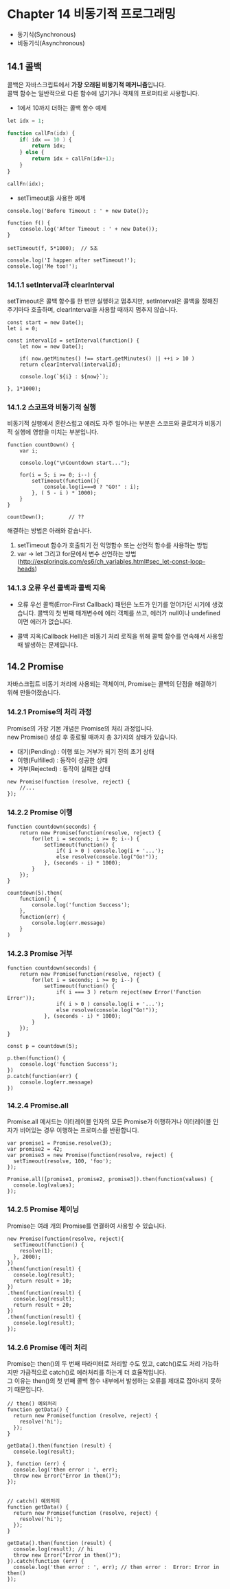 # Chapter 14 비동기적 프로그래밍

- 동기식(Synchronous)
- 비동기식(Asynchronous)

## 14.1 콜백

콜백은 자바스크립트에서 **가장 오래된 비동기적 메커니즘**입니다.<br>
콜백 함수는 일반적으로 다른 함수에 넘기거나 객체의 프로퍼티로 사용합니다.

- 1에서 10까지 더하는 콜백 함수 예제

```a
let idx = 1;

function callFn(idx) {
    if( idx == 10 ) {
        return idx;
    } else {
        return idx + callFn(idx+1);
    }
}

callFn(idx);
```

- setTimeout을 사용한 예제

```
console.log('Before Timeout : ' + new Date());

function f() {
    console.log('After Timeout : ' + new Date());
}

setTimeout(f, 5*1000);  // 5초

console.log('I happen after setTimeout!');
console.log('Me too!');
```

### 14.1.1 setInterval과 clearInterval

setTimeout은 콜백 함수를 한 번만 실행하고 멈추지만, setInterval은 콜백을 정해진 주기마다 호출하며, clearInterval을 사용할 때까지 멈추지 않습니다.

```
const start = new Date();
let i = 0;

const intervalId = setInterval(function() {
    let now = new Date();

    if( now.getMinutes() !== start.getMinutes() || ++i > 10 )
    return clearInterval(intervalId);

    console.log(`${i} : ${now}`);

}, 1*1000);
```

### 14.1.2 스코프와 비동기적 실행

비동기적 실행에서 혼란스럽고 에러도 자주 일어나는 부분은 스코프와 클로저가 비동기적 실행에 영향을 미치는 부분입니다.

```
function countDown() {
    var i;

    console.log("\nCountdown start...");

    for(i = 5; i >= 0; i--) {
        setTimeout(function(){
            console.log(i===0 ? "GO!" : i);
        }, ( 5 - i ) * 1000);
    }
}

countDown();        // ??
```


해결하는 방법은 아래와 같습니다.

1. setTimeout 함수가 호출되기 전 익명함수 또는 선언적 함수를 사용하는 방법
2. var → let 그리고 for문에서 변수 선언하는 방법(http://exploringjs.com/es6/ch_variables.html#sec_let-const-loop-heads)

### 14.1.3 오류 우선 콜백과 콜백 지옥

- 오류 우선 콜백(Error-First Callback) 패턴은 노드가 인기를 얻어가던 시기에 생겼습니다. 콜백의 첫 번째 매개변수에 에러 객체를 쓰고, 에러가 null이나 undefined이면 에러가 없습니다.

- 콜백 지옥(Callback Hell)은 비동기 처리 로직을 위해 콜백 함수를 연속해서 사용할 때 발생하는 문제입니다.

## 14.2 Promise

자바스크립트 비동기 처리에 사용되는 객체이며, Promise는 콜백의 단점을 해결하기 위해 만들어졌습니다.

### 14.2.1 Promise의 처리 과정

Promise의 가장 기본 개념은 Promise의 처리 과정입니다.<br>
new Promise() 생성 후 종료될 때까지 총 3가지의 상태가 있습니다.<br>

- 대기(Pending) : 이행 또는 거부가 되기 전의 초기 상태
- 이행(Fulfilled) : 동작이 성공한 상태
- 거부(Rejected) : 동작이 실패한 상태

```
new Promise(function (resolve, reject) {
    //...
});
```

### 14.2.2 Promise 이행

```
function countdown(seconds) {
    return new Promise(function(resolve, reject) {
        for(let i = seconds; i >= 0; i--) {
            setTimeout(function() {
                if( i > 0 ) console.log(i + '...');
                else resolve(console.log("Go!"));
            }, (seconds - i) * 1000);
        }
    });
}

countdown(5).then(
    function() {
        console.log('function Success');
    },
    function(err) {
        console.log(err.message)
    }
)
```

### 14.2.3 Promise 거부

```
function countdown(seconds) {
    return new Promise(function(resolve, reject) {
        for(let i = seconds; i >= 0; i--) {
            setTimeout(function() {
                if( i === 3 ) return reject(new Error('Function Error'));
                if( i > 0 ) console.log(i + '...');
                else resolve(console.log("Go!"));
            }, (seconds - i) * 1000);
        }
    });
}

const p = countdown(5);

p.then(function() {
    console.log('function Success');
})
p.catch(function(err) {
    console.log(err.message)
})
```

### 14.2.4 Promise.all

Promise.all 메서드는 이터레이블 인자의 모든 Promise가 이행하거나 이터레이블 인자가 비어있는 경우 이행하는 프로미스를 반환합니다.

```
var promise1 = Promise.resolve(3);
var promise2 = 42;
var promise3 = new Promise(function(resolve, reject) {
  setTimeout(resolve, 100, 'foo');
});

Promise.all([promise1, promise2, promise3]).then(function(values) {
  console.log(values);
});
```

### 14.2.5 Promise 체이닝

Promise는 여래 개의 Promise를 연결하여 사용할 수 있습니다.

```
new Promise(function(resolve, reject){
  setTimeout(function() {
    resolve(1);
  }, 2000);
})
.then(function(result) {
  console.log(result);
  return result + 10;
})
.then(function(result) {
  console.log(result);
  return result + 20;
})
.then(function(result) {
  console.log(result);
});
```

### 14.2.6 Promise 에러 처리

Promise는 then()의 두 번째 파라미터로 처리할 수도 있고, catch()로도 처리 가능하지만 가급적으로 catch()로 에러처리를 하는게 더 효율적입니다.<br>
그 이유는 then()의 첫 번째 콜백 함수 내부에서 발생하는 오류를 제대로 잡아내지 못하기 때문입니다.

```
// then() 예외처리
function getData() {
  return new Promise(function (resolve, reject) {
    resolve('hi');
  });
}

getData().then(function (result) {
  console.log(result);
  
}, function (err) {
  console.log('then error : ', err);
  throw new Error("Error in then()");
});


// catch() 예외처리
function getData() {
  return new Promise(function (resolve, reject) {
    resolve('hi');
  });
}

getData().then(function (result) {
  console.log(result); // hi
  throw new Error("Error in then()");
}).catch(function (err) {
  console.log('then error : ', err); // then error :  Error: Error in then()
});
```

<!-- ## 14.3 제너레이터

- 제너레이터는 함수와 호출자 사이의 양방향 통신을 가능하게 합니다.

```
function nfcall(f, ...args) {
    return new Promise(function(resolve, reject) {
        f.call(null, ...args, function(err, ...args) {
            if(err) return reject(err);
            resolve(args.length < 2 ? args[0] : args);
        });
    });
}
``` -->